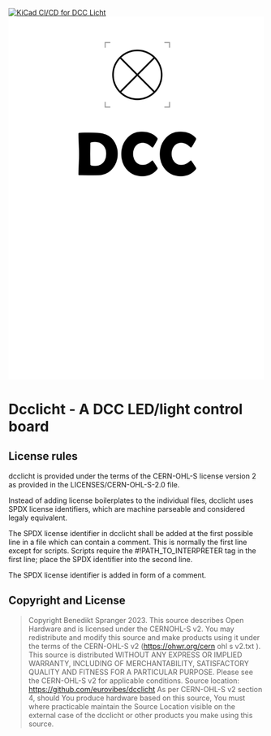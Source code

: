 <!-- SPDX-FileCopyrightText: 2025 Benedikt Spranger <b.spranger@linutronix.de> -->
<!-- SPDX-License-Identifier: CERN-OHL-S-2.0 -->

[![KiCad CI/CD for DCC Licht](https://github.com/eurovibes/dcclicht/actions/workflows/main.yml/badge.svg)](https://github.com/eurovibes/dcclicht/actions/workflows/main.yml)
![Dcclicht logo](https://github.com/eurovibes/dcclicht/raw/master/images/dcclicht.png "Dcclicht logo")

# Dcclicht - A DCC LED/light control board

## License rules

dcclicht is provided under the terms of the CERN-OHL-S license
version 2 as provided in the LICENSES/CERN-OHL-S-2.0 file.

Instead of adding license boilerplates to the individual files,
dcclicht uses SPDX license identifiers, which are machine parseable
and considered legaly equivalent.

The SPDX license identifier in dcclicht shall be added at the first
possible line in a file which can contain a comment. This is normally the
first line except for scripts. Scripts require the #!PATH_TO_INTERPRETER tag
in the first line; place the SPDX identifier into the second line.

The SPDX license identifier is added in form of a comment.

## Copyright and License

> Copyright Benedikt Spranger 2023.
> This source describes Open Hardware and is licensed under the CERNOHL-S v2.
> You may redistribute and modify this source and make products using it
> under the terms of the CERN-OHL-S v2 (https://ohwr.org/cern ohl s v2.txt ).
> This source is distributed WITHOUT ANY EXPRESS OR IMPLIED WARRANTY, INCLUDING
> OF MERCHANTABILITY, SATISFACTORY QUALITY AND FITNESS FOR A PARTICULAR PURPOSE.
> Please see the CERN-OHL-S v2 for applicable conditions.
> Source location: https://github.com/eurovibes/dcclicht
> As per CERN-OHL-S v2 section 4, should You produce hardware based
> on this source, You must where practicable maintain the Source Location
> visible on the external case of the dcclicht or other products you
> make using this source.
